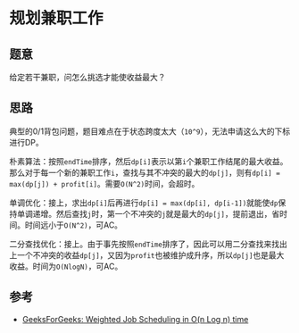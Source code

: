 # 规划兼职工作

## 题意

给定若干兼职，问怎么挑选才能使收益最大？

## 思路

典型的0/1背包问题，题目难点在于状态跨度太大（`10^9`），无法申请这么大的下标进行DP。

朴素算法：按照`endTime`排序，然后`dp[i]`表示以第`i`个兼职工作结尾的最大收益。那么对于每一个新的兼职工作`i`，查找与其不冲突的最大的`dp[j]`，则有`dp[i] = max(dp[j]) + profit[i]`。需要`O(N^2)`时间，会超时。

单调优化：接上，求出`dp[i]`后再进行`dp[i] = max(dp[i], dp[i-1])`就能使`dp`保持单调递增。然后查找`j`时，第一个不冲突的`j`就是最大的`dp[j]`，提前退出，省时间。时间远小于`O(N^2)`，可AC。

二分查找优化：接上。由于事先按照`endTime`排序了，因此可以用二分查找来找出上一个不冲突的收益`dp[j]`，又因为`profit`也被维护成升序，所以`dp[j]`也是最大收益。时间为`O(NlogN)`，可AC。

## 参考

- [GeeksForGeeks: Weighted Job Scheduling in O(n Log n) time](https://www.geeksforgeeks.org/weighted-job-scheduling-log-n-time/)
